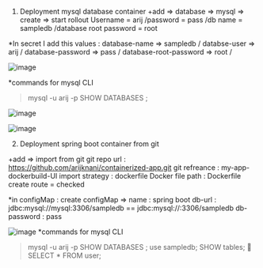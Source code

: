 1.	Deployment mysql database container
+add => database => mysql => create => start rollout
Username = arij /password = pass /db name = sampledb /database root password = root

*In secret I add this values :
database-name => sampledb /
databse-user => arij /
database-password => pass /
database-root-password => root /

![image](https://github.com/arijknani/containerized-app/assets/118684147/a3cb339b-4da2-4322-879b-09c841806256)

*commands for mysql CLI
> mysql -u arij -p
> SHOW DATABASES ;
> 
![image](https://github.com/arijknani/containerized-app/assets/118684147/9dfa8ab2-7c2f-4b57-a21d-9afe764ac25b)

![image](https://github.com/arijknani/containerized-app/assets/118684147/637a6459-c407-493a-84ab-66ce2478c17c)

2.	Deployment spring boot  container from git
   
+add => import from git 
git repo url : https://github.com/arijknani/containerized-app.git
git refreance : my-app-dockerbuild-UI
import strategy : dockerfile 
Docker file path : Dockerfile 
create route = checked 

*in configMap : create configMap => 
name : spring boot 
db-url : jdbc:mysql://mysql:3306/sampledb  == jdbc:mysql://<service-name>:3306/sampledb
db-password : pass

![image](https://github.com/arijknani/containerized-app/assets/118684147/c3b3f755-ee7c-475d-8d4d-fb01d14a2dc4)
*commands for mysql CLI 
> mysql -u arij -p
> SHOW DATABASES ;
> use sampledb;
> SHOW tables;
> 	SELECT * FROM user;

